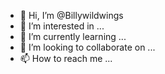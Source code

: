 - 👋 Hi, I’m @Billywildwings
- 👀 I’m interested in ...
- 🌱 I’m currently learning ...
- 💞️ I’m looking to collaborate on ...
- 📫 How to reach me ...

<!---
Billywildwings/Billywildwings is a ✨ special ✨ repository because its `README.md` (this file) appears on your GitHub profile.
You can click the Preview link to take a look at your changes.
--->
